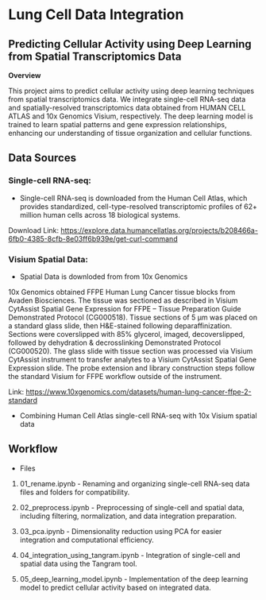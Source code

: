 # Lung Cell Data Integration
## Predicting Cellular Activity using Deep Learning from Spatial Transcriptomics Data

**Overview**

This project aims to predict cellular activity using deep learning techniques from spatial transcriptomics data. We integrate single-cell RNA-seq data and spatially-resolved transcriptomics data obtained from HUMAN CELL ATLAS and 10x Genomics Visium, respectively. The deep learning model is trained to learn spatial patterns and gene expression relationships, enhancing our understanding of tissue organization and cellular functions.


## Data Sources
### Single-cell RNA-seq:

- Single-cell RNA-seq is downloaded from the Human Cell Atlas, which provides standardized, cell-type-resolved transcriptomic profiles of 62+ million human cells across 18 biological systems.


Download Link:
https://explore.data.humancellatlas.org/projects/b208466a-6fb0-4385-8cfb-8e03ff6b939e/get-curl-command

### Visium Spatial Data:

- Spatial Data is downloded from from 10x Genomics


10x Genomics obtained FFPE Human Lung Cancer tissue blocks from Avaden Biosciences. The tissue was sectioned as described in Visium CytAssist Spatial Gene Expression for FFPE – Tissue Preparation Guide Demonstrated Protocol (CG000518). Tissue sections of 5 µm was placed on a standard glass slide, then H&E-stained following deparaffinization. Sections were coverslipped with 85% glycerol, imaged, decoverslipped, followed by dehydration & decrosslinking Demonstrated Protocol (CG000520). The glass slide with tissue section was processed via Visium CytAssist instrument to transfer analytes to a Visium CytAssist Spatial Gene Expression slide. The probe extension and library construction steps follow the standard Visium for FFPE workflow outside of the instrument.

Link:
 https://www.10xgenomics.com/datasets/human-lung-cancer-ffpe-2-standard 


- Combining Human Cell Atlas single-cell RNA-seq with 10x Visium spatial data
## Workflow

- Files 
1. 01_rename.ipynb - Renaming and organizing single-cell RNA-seq data files and folders for compatibility.

2. 02_preprocess.ipynb - Preprocessing of single-cell and spatial data, including filtering, normalization, and data integration preparation.

3. 03_pca.ipynb - Dimensionality reduction using PCA for easier integration and computational efficiency.

4. 04_integration_using_tangram.ipynb - Integration of single-cell and spatial data using the Tangram tool.

5. 05_deep_learning_model.ipynb - Implementation of the deep learning model to predict cellular activity based on integrated data.
